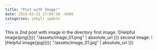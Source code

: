 ```yaml
---
title: "Post with Image!"
date: 2019-03-31 17:04:30 -0400
categories: jekyll update
---
```

This is 2nd post with image in the directory
 first image: 
![Helpful image(png)]({{ "/assets/image_01.png" | absolute_url }})
 second image: 
![Helpful image(jpg)]({{ "/assets/image_01.jpg" | absolute_url }})
